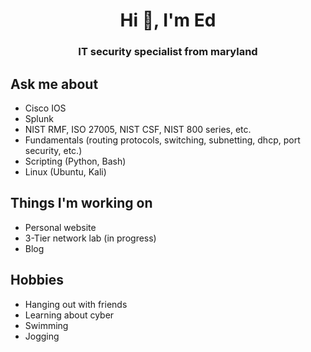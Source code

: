 <h1 align="center">Hi 👋, I'm Ed</h>
<h3 align="center">IT security specialist from maryland</h3>

## Ask me about
- Cisco IOS 
- Splunk
- NIST RMF, ISO 27005, NIST CSF, NIST 800 series, etc.
- Fundamentals (routing protocols, switching, subnetting, dhcp, port security, etc.)
- Scripting (Python, Bash)
- Linux (Ubuntu, Kali)

## Things I'm working on
- Personal website
- 3-Tier network lab (in progress)
- Blog

## Hobbies
- Hanging out with friends
- Learning about cyber
- Swimming
- Jogging
